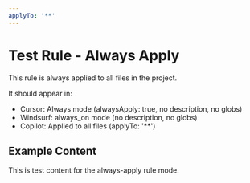 ```yaml
---
applyTo: '**'
---
```


# Test Rule - Always Apply

This rule is always applied to all files in the project.

It should appear in:
- Cursor: Always mode (alwaysApply: true, no description, no globs)
- Windsurf: always_on mode (no description, no globs)
- Copilot: Applied to all files (applyTo: '**')

## Example Content

This is test content for the always-apply rule mode.

